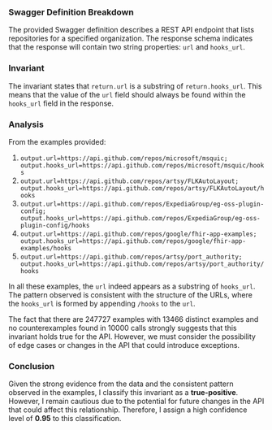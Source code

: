 ### Swagger Definition Breakdown
The provided Swagger definition describes a REST API endpoint that lists repositories for a specified organization. The response schema indicates that the response will contain two string properties: `url` and `hooks_url`. 

### Invariant
The invariant states that `return.url` is a substring of `return.hooks_url`. This means that the value of the `url` field should always be found within the `hooks_url` field in the response.

### Analysis
From the examples provided:
1. `output.url=https://api.github.com/repos/microsoft/msquic; output.hooks_url=https://api.github.com/repos/microsoft/msquic/hooks`
2. `output.url=https://api.github.com/repos/artsy/FLKAutoLayout; output.hooks_url=https://api.github.com/repos/artsy/FLKAutoLayout/hooks`
3. `output.url=https://api.github.com/repos/ExpediaGroup/eg-oss-plugin-config; output.hooks_url=https://api.github.com/repos/ExpediaGroup/eg-oss-plugin-config/hooks`
4. `output.url=https://api.github.com/repos/google/fhir-app-examples; output.hooks_url=https://api.github.com/repos/google/fhir-app-examples/hooks`
5. `output.url=https://api.github.com/repos/artsy/port_authority; output.hooks_url=https://api.github.com/repos/artsy/port_authority/hooks`

In all these examples, the `url` indeed appears as a substring of `hooks_url`. The pattern observed is consistent with the structure of the URLs, where the `hooks_url` is formed by appending `/hooks` to the `url`. 

The fact that there are 247727 examples with 13466 distinct examples and no counterexamples found in 10000 calls strongly suggests that this invariant holds true for the API. However, we must consider the possibility of edge cases or changes in the API that could introduce exceptions. 

### Conclusion
Given the strong evidence from the data and the consistent pattern observed in the examples, I classify this invariant as a **true-positive**. However, I remain cautious due to the potential for future changes in the API that could affect this relationship. Therefore, I assign a high confidence level of **0.95** to this classification.
